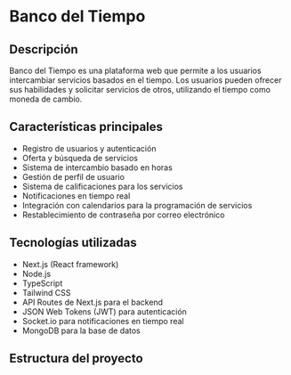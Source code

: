 # Banco del Tiempo

## Descripción

Banco del Tiempo es una plataforma web que permite a los usuarios intercambiar servicios basados en el tiempo. Los usuarios pueden ofrecer sus habilidades y solicitar servicios de otros, utilizando el tiempo como moneda de cambio.

## Características principales

- Registro de usuarios y autenticación
- Oferta y búsqueda de servicios
- Sistema de intercambio basado en horas
- Gestión de perfil de usuario
- Sistema de calificaciones para los servicios
- Notificaciones en tiempo real
- Integración con calendarios para la programación de servicios
- Restablecimiento de contraseña por correo electrónico

## Tecnologías utilizadas

- Next.js (React framework)
- Node.js
- TypeScript
- Tailwind CSS
- API Routes de Next.js para el backend
- JSON Web Tokens (JWT) para autenticación
- Socket.io para notificaciones en tiempo real
- MongoDB para la base de datos

## Estructura del proyecto

